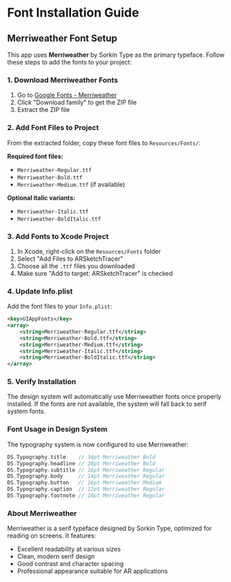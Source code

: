 # Font Installation Guide

## Merriweather Font Setup

This app uses **Merriweather** by Sorkin Type as the primary typeface. Follow these steps to add the fonts to your project:

### 1. Download Merriweather Fonts

1. Go to [Google Fonts - Merriweather](https://fonts.google.com/specimen/Merriweather)
2. Click "Download family" to get the ZIP file
3. Extract the ZIP file

### 2. Add Font Files to Project

From the extracted folder, copy these font files to `Resources/Fonts/`:

**Required font files:**
- `Merriweather-Regular.ttf`
- `Merriweather-Bold.ttf` 
- `Merriweather-Medium.ttf` (if available)

**Optional italic variants:**
- `Merriweather-Italic.ttf`
- `Merriweather-BoldItalic.ttf`

### 3. Add Fonts to Xcode Project

1. In Xcode, right-click on the `Resources/Fonts` folder
2. Select "Add Files to ARSketchTracer"
3. Choose all the `.ttf` files you downloaded
4. Make sure "Add to target: ARSketchTracer" is checked

### 4. Update Info.plist

Add the font files to your `Info.plist`:

```xml
<key>UIAppFonts</key>
<array>
    <string>Merriweather-Regular.ttf</string>
    <string>Merriweather-Bold.ttf</string>
    <string>Merriweather-Medium.ttf</string>
    <string>Merriweather-Italic.ttf</string>
    <string>Merriweather-BoldItalic.ttf</string>
</array>
```

### 5. Verify Installation

The design system will automatically use Merriweather fonts once properly installed. If the fonts are not available, the system will fall back to serif system fonts.

### Font Usage in Design System

The typography system is now configured to use Merriweather:

```swift
DS.Typography.title    // 34pt Merriweather Bold
DS.Typography.headline // 20pt Merriweather Bold  
DS.Typography.subtitle // 16pt Merriweather Regular
DS.Typography.body     // 14pt Merriweather Regular
DS.Typography.button   // 16pt Merriweather Medium
DS.Typography.caption  // 12pt Merriweather Regular
DS.Typography.footnote // 10pt Merriweather Regular
```

### About Merriweather

Merriweather is a serif typeface designed by Sorkin Type, optimized for reading on screens. It features:
- Excellent readability at various sizes
- Clean, modern serif design
- Good contrast and character spacing
- Professional appearance suitable for AR applications
